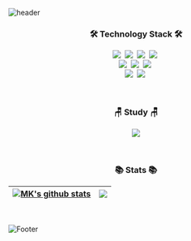 ![header](https://capsule-render.vercel.app/api?type=waving&color=7F7FD5&height=300&section=header&text=Minkyung%20Kim&fontSize=90&fontColor=FFFFFF)

### <p align="center">🛠 Technology Stack 🛠</p>
<p align="center">
  <img src="https://img.shields.io/badge/-JavaScript-FF0033?logo=JavaScript&logoColor=white"/>&nbsp
  <img src="https://img.shields.io/badge/-HTML-FF0066?logo=HTML5&logoColor=white"/>&nbsp
  <img src="https://img.shields.io/badge/-CSS-FF3399?logo=CSS3&logoColor=white"/>&nbsp
  <img src="https://img.shields.io/badge/-React-FF6666?logo=React&logoColor=white"/>&nbsp
  <br>
  <img src="https://img.shields.io/badge/-Python-blue?logo=Python&logoColor=white"/>&nbsp
  <img src="https://img.shields.io/badge/-C-brightgreen?logo=C&logoColor=white"/>&nbsp
  <img src="https://img.shields.io/badge/-JAVA-660066?logo=Java&logoColor=white"/>&nbsp
  <br>
  <img src="https://img.shields.io/badge/-AWS-black?logo=Amazon AWS&logoColor=white"/>&nbsp
  <img src="https://img.shields.io/badge/-Git-black?logo=Git&logoColor=white"/>&nbsp
</p>

<br>

### <p align="center">🪑 Study 🪑</p>
<p align="center">
  <a href="https://ant-hill.tistory.com/"><img src="https://img.shields.io/badge/-Blog-orange?logo=Blogger&logoColor=white"/></a>
</p>

<br>

### <p align="center">📚 Stats 📚</p>

| <a href="https://github.com/anuraghazra/github-readme-stats"><img align="center" src="https://github-readme-stats.vercel.app/api?username=mkthebea&show_icons=true&include_all_commits=true&theme=buefy&hide_border=true" alt="MK's github stats" /></a> | <a href="https://github.com/anuraghazra/github-readme-stats"><img align="center" src="https://github-readme-stats.vercel.app/api/top-langs/?username=mkthebea&layout=compact&theme=buefy&hide_border=true" /></a> |
| ------------- | ------------- |

<br>

![Footer](https://capsule-render.vercel.app/api?type=waving&color=7F7FD5&height=200&section=footer)
